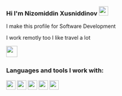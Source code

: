 ### Hi I'm Nizomiddin Xusniddinov <img src="https://media.giphy.com/media/hvRJCLFzcasrR4ia7z/giphy.gif" alt="" width="25" />

I make this profile for Software Development <br/>

I work remotly too I like travel a lot

<a href="https://www.youtube.com/channel/UC6G3ZDWdJlvUhoJL0glittg"/>  
  <img src="https://encrypted-tbn0.gstatic.com/images?q=tbn:ANd9GcSeyobEmlNRf4Ac0k351IxcIzWQ2ARhCddjfA&usqp=CAU" width="30px"><img/>
<a/>

<br/>

### Languages and tools I work with:
<code><img src="https://encrypted-tbn0.gstatic.com/images?q=tbn:ANd9GcRWSup45KwMTS07AIrEkF2dBoEUkRYRcpVdWQ&usqp=CAU" width="25"></code>
<code><img src="https://encrypted-tbn0.gstatic.com/images?q=tbn:ANd9GcQVFPs_nL5ywsKAGn6U-qpp6OElRDXNWr2CaA&usqp=CAU" width="25"></code> 
<code><img src="https://encrypted-tbn0.gstatic.com/images?q=tbn:ANd9GcRrjYSNCW6V_QJ-V8LKvzWVaKZl2rcTDMAFUA&usqp=CAU" width="25"></code> 
<code><img src="https://encrypted-tbn0.gstatic.com/images?q=tbn:ANd9GcT8qhsWJF_3FCHC6vkvZW0HVpzy27fdAMaqtA&usqp=CAU" width="25"></code> 
<code><img src="https://encrypted-tbn0.gstatic.com/images?q=tbn:ANd9GcRWSup45KwMTS07AIrEkF2dBoEUkRYRcpVdWQ&usqp=CAU" width="25"></code> 
